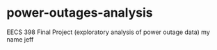 # power-outages-analysis
EECS 398 Final Project (exploratory analysis of power outage data)
my name jeff

